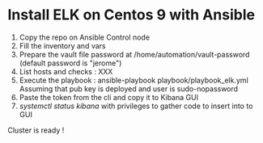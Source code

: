 # Install ELK on Centos 9 with Ansible

1) Copy the repo on Ansible Control node
2) Fill the inventory and vars
3) Prepare the vault file password at /home/automation/vault-password (default password is "jerome")
3) List hosts and checks : XXX
3) Execute the playbook : ansible-playbook playbook/playbook_elk.yml
    Assuming that pub key is deployed and user is sudo-nopassword
4) Paste the token from the cli and copy it to Kibana GUI
5) *systemctl status kibana* with privileges to gather code to insert into to GUI

Cluster is ready !

